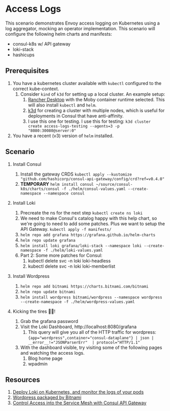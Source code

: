 # Access Logs

This scenario demonstrates Envoy access logging on Kubernetes using a log aggregator, mocking an operator implementation.
This scenario will configure the following helm charts and manifests:
* consul-k8s w/ API gateway
* loki-stack
* hashicups

## Prerequisites 

1. You have a kubernetes cluster available with `kubectl` configured to the correct kube-context.
    1. Consider `kind` of `k3d` for setting up a local cluster. An example setup:
        1. [Rancher Desktop](https://rancherdesktop.io/) with the Moby container runtime selected. This will also install `kubectl` and `helm`. 
        1. [k3d](https://k3d.io/) for creating a cluster with multiple nodes, which is useful for deployments in Consul that have anti-affinity. 
        1. I use this one for testing. I use this for testing: `k3d cluster create access-logs-testing --agents=3 -p "8080:30080@server:0"`
1. You have a recent (v3) version of `helm` installed.

## Scenario
1. Install Consul
    1. Install the gateway CRDS `kubectl apply --kustomize "github.com/hashicorp/consul-api-gateway/config/crd?ref=v0.4.0"`
    1. **TEMPORARY** `helm install consul ~/source/consul-k8s/charts/consul -f ./helm/consul-values.yaml --create-namespace --namespace consul`
    <!-- 1. `helm repo add hashicorp https://helm.releases.hashicorp.com `
    1. `helm repo update hashicorp`
    1. `helm install consul hashicorp/consul --namespace consul --create-namespace -f ./helm/consul-values.yaml` -->
1. Install Loki
    1. Precreate the ns for the next step `kubectl create ns loki`
    1. We need to make Consul's catalog happy with this help chart, so we're going to need to add some patches. Plus we want to setup the API Gateway.  `kubectl apply -f manifests/`
    1. `helm repo add grafana https://grafana.github.io/helm-charts`
    1. `helm repo update grafana`
    1. `helm install loki grafana/loki-stack --namespace loki --create-namespace -f ./helm/loki-values.yaml`
    1. Part 2: Some more patches for Consul:
        1. kubectl delete svc -n loki loki-headless
        1. kubectl delete svc -n loki loki-memberlist

1. Install Wordpress
    1. `helm repo add bitnami https://charts.bitnami.com/bitnami`
    1. `helm repo update bitnami`
    1. `helm install wordpress bitnami/wordpress --namespace wordpress --create-namespace -f ./helm/wordpress-values.yaml`
1. Kicking the tires 🦵🛞!
    1. Grab the grafana password
    1. Visit the Loki Dashboard, http://localhost:8080/grafana
        1. This query will give you all of the HTTP traffic for wordpress: `{app="wordpress",container="consul-dataplane"} | json | __error__!="JSONParserErr"  | protocol="HTTP/1.1"`
    1. With the dashboard visible, try visiting some of the following pages and watching the access logs.
        1. Blog home page
        1. wpadmin

## Resources
1. [Deploy Loki on Kubernetes, and monitor the logs of your pods](https://cylab.be/blog/197/deploy-loki-on-kubernetes-and-monitor-the-logs-of-your-pods)
1. [Wordpress packaged by Bitnami](https://github.com/bitnami/charts/tree/main/bitnami/wordpress/#installing-the-chart)
1. [Control Access into the Service Mesh with Consul API Gateway](https://developer.hashicorp.com/consul/tutorials/kubernetes/kubernetes-api-gateway)
